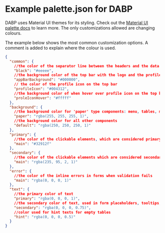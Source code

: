 # Example palette.json for DABP

DABP uses Material UI themes for its styling. Check out the [Material UI palette docs](https://mui.com/customization/palette/) to learn more. The only customizations allowed are changing colours.

The example below shows the most common customization options. A comment is added to explain where the colour is used.
```json
{
  "common": {
    //the color of the separator line between the headers and the data of a table
    "black": "#eeeee",
    //the background color of the top bar with the logo and the profile buttons.
    "appBarBackground": "#000000",
    // the color of the profile icon on the top bar
    "profileIcon": "#004312",
    //the background color of when hover over profile icon on the top bar
    "proleIconHover": "#fffff"
  },
  "background": {
    //the background color for 'paper' type components: menu, tables, modal dialogs
    "paper": "rgba(255, 255, 255, 1)",
    //the background color for all other components
    "default": "rgba(250, 250, 250, 1)"
  },
  "primary": {
    //the color of the clickable elements, which are considered primary or `call-to-action`(buttons, links etc)
    "main": "#32912f"
  },
  "secondary": {
    //the color of the clickable elements which are considered secondary (delete buttons on lists, toggles etc)
    "main": "rgba(235, 95, 2, 1)"
  },
  "error": {
    //the color of the inline errors in forms when validation fails
    "main": "rgba(0, 0, 0, 1)"
  },
  "text": {
    //the primary color of text
    "primary": "rgba(0, 0, 0, 1)",
    //the secondary color of text, used in form placeholders, tooltips, table sorting etc
    "secondary": "rgba(0, 0, 0, 0.75)",
    //color used for hint texts for empty tables
    "hint": "rgba(0, 0, 0, 0.5)"
  }
}
```
